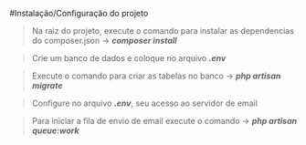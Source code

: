 #Instalação/Configuração do projeto

> Na raiz do projeto, execute o comando para instalar as dependencias do composer.json -> _**composer install**_

> Crie um banco de dados e coloque no arquivo _**.env**_

> Execute o comando para criar as tabelas no banco -> _**php artisan migrate**_

> Configure no arquivo _**.env**_, seu acesso ao servidor de email

> Para iniciar a fila de envio de email execute o comando -> _**php artisan queue:work**_
